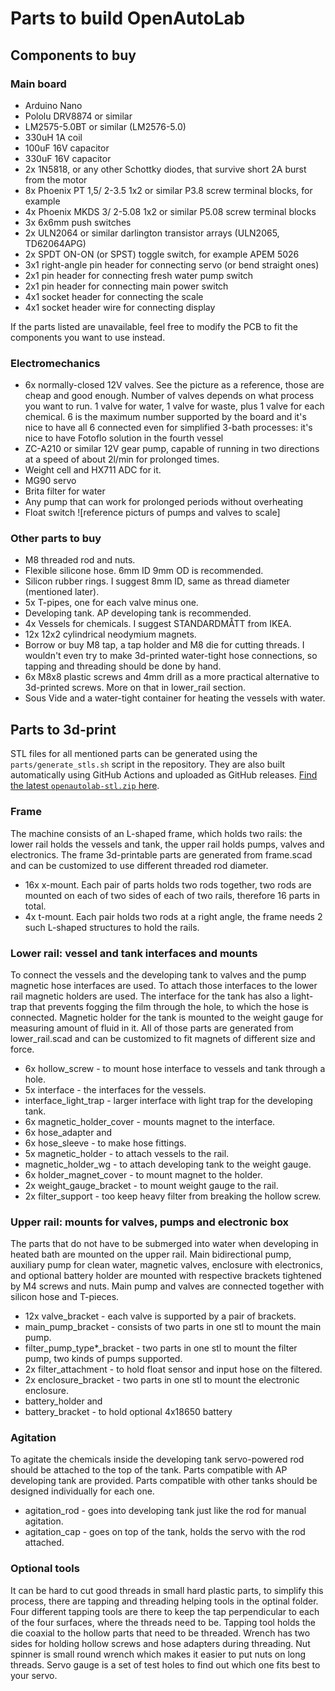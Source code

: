 # Parts to build OpenAutoLab

## Components to buy

### Main board

- Arduino Nano
- Pololu DRV8874 or similar
- LM2575-5.0BT or similar (LM2576-5.0)
- 330uH 1A coil
- 100uF 16V capacitor
- 330uF 16V capacitor
- 2x 1N5818, or any other Schottky diodes, that survive short 2A burst from the motor
- 8x Phoenix PT 1,5/ 2-3.5 1x2 or similar P3.8 screw terminal blocks, for example
- 4x Phoenix MKDS 3/ 2-5.08 1x2 or similar P5.08 screw terminal blocks
- 3x 6x6mm push switches
- 2x ULN2064 or similar darlington transistor arrays (ULN2065, TD62064APG)
- 2x SPDT ON-ON (or SPST) toggle switch, for example APEM 5026
- 3x1 right-angle pin header for connecting servo (or bend straight ones)
- 2x1 pin header for connecting fresh water pump switch
- 2x1 pin header for connecting main power switch
- 4x1 socket header for connecting the scale
- 4x1 socket header wire for connecting display

If the parts listed are unavailable, feel free to modify the PCB to fit the components you want to use instead.

### Electromechanics

- 6x normally-closed 12V valves. See the picture as a reference, those are cheap and good enough. Number of valves depends on what process you want to run. 1 valve for water, 1 valve for waste, plus 1 valve for each chemical. 6 is the maximum number supported by the board and it's nice to have all 6 connected even for simplified 3-bath processes: it's nice to have Fotoflo solution in the fourth vessel  
- ZC-A210 or similar 12V gear pump, capable of running in two directions at a speed of about 2l/min for prolonged times.
- Weight cell and HX711 ADC for it.
- MG90 servo
- Brita filter for water
- Any pump that can work for prolonged periods without overheating
- Float switch
![reference picturs of pumps and valves to scale]

### Other parts to buy

- M8 threaded rod and nuts.
- Flexible silicone hose. 6mm ID 9mm OD is recommended.
- Silicon rubber rings. I suggest 8mm ID, same as thread diameter (mentioned later).
- 5x T-pipes, one for each valve minus one.
- Developing tank. AP developing tank is recommended.
- 4x Vessels for chemicals. I suggest STANDARDMÅTT from IKEA.
- 12x 12x2 cylindrical neodymium magnets.
- Borrow or buy M8 tap, a tap holder and M8 die for cutting threads. I wouldn't even try to make 3d-printed water-tight hose connections, so tapping and threading should be done by hand.
- 6x M8x8 plastic screws and 4mm drill as a more practical alternative to 3d-printed screws. More on that in lower_rail section.
- Sous Vide and a water-tight container for heating the vessels with water.

## Parts to 3d-print

STL files for all mentioned parts can be generated using the `parts/generate_stls.sh` script in the repository.
They are also built automatically using GitHub Actions and uploaded as GitHub releases.
[Find the latest `openautolab-stl.zip` here](https://github.com/kauzerei/openautolab/releases).

### Frame

The machine consists of an L-shaped frame, which holds two rails: the lower rail holds the vessels and tank, the upper rail holds pumps, valves and electronics. The frame 3d-printable parts are generated from frame.scad and can be customized to use different threaded rod diameter.

- 16x x-mount. Each pair of parts holds two rods together, two rods are mounted on each of two sides of each of two rails, therefore 16 parts in total.
- 4x t-mount. Each pair holds two rods at a right angle, the frame needs 2 such L-shaped structures to hold the rails.

### Lower rail: vessel and tank interfaces and mounts

To connect the vessels and the developing tank to valves and the pump magnetic hose interfaces are used. To attach those interfaces to the lower rail magnetic holders are used. The interface for the tank has also a light-trap that prevents fogging the film through the hole, to which the hose is connected. Magnetic holder for the tank is mounted to the weight gauge for measuring amount of fluid in it. All of those parts are generated from lower_rail.scad and can be customized to fit magnets of different size and force.

- 6x hollow_screw - to mount hose interface to vessels and tank through a hole.
- 5x interface - the interfaces for the vessels.
- interface_light_trap - larger interface with light trap for the developing tank.
- 6x magnetic_holder_cover - mounts magnet to the interface.
- 6x hose_adapter and
- 6x hose_sleeve - to make hose fittings.
- 5x magnetic_holder  - to attach vessels to the rail.
- magnetic_holder_wg - to attach developing tank to the weight gauge.
- 6x holder_magnet_cover - to mount magnet to the holder.
- 2x weight_gauge_bracket - to mount weight gauge to the rail.
- 2x filter_support - too keep heavy filter from breaking the hollow screw.

### Upper rail: mounts for valves, pumps and electronic box
The parts that do not have to be submerged into water when developing in heated bath are mounted on the upper rail. Main bidirectional pump, auxiliary pump for clean water, magnetic valves, enclosure with electronics, and optional battery holder are mounted with respective brackets tightened by M4 screws and nuts. Main pump and valves are connected together with silicon hose and T-pieces.
- 12x valve_bracket - each valve is supported by a pair of brackets.
- main_pump_bracket - consists of two parts in one stl to mount the main pump.
- filter_pump_type*_bracket - two parts in one stl to mount the filter pump, two kinds of pumps supported.
- 2x filter_attachment - to hold float sensor and input hose on the filtered.
- 2x enclosure_bracket - two parts in one stl to mount the electronic enclosure.
- battery_holder and
- battery_bracket - to hold optional 4x18650 battery

### Agitation

To agitate the chemicals inside the developing tank servo-powered rod should be attached to the top of the tank.
Parts compatible with AP developing tank are provided.
Parts compatible with other tanks should be designed individually for each one.

- agitation_rod - goes into developing tank just like the rod for manual agitation.
- agitation_cap - goes on top of the tank, holds the servo with the rod attached.

### Optional tools

It can be hard to cut good threads in small hard plastic parts, to simplify this process, there are tapping and threading helping tools in the optinal folder. Four different tapping tools are there to keep the tap perpendicular to each of the four surfaces, where the threads need to be. Tapping tool holds the die coaxial to the hollow parts that need to be threaded. Wrench has two sides for holding hollow screws and hose adapters during threading. Nut spinner is small round wrench which makes it easier to put nuts on long threads. Servo gauge is a set of test holes to find out which one fits best to your servo.
